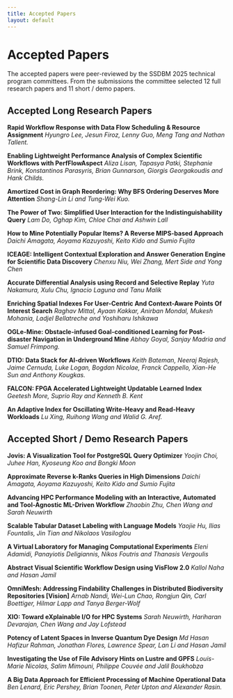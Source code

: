 ```yaml
---
title: Accepted Papers
layout: default
---
```


# Accepted Papers

The accepted papers were peer-reviewed by the SSDBM 2025 technical program committees. 
From the submissions the committee selected 12 full research papers and 11 short / demo papers.

## Accepted Long Research Papers

<!-- _Accepted Short Research Papers will also participate in the Poster Session._ -->

**Rapid Workflow Response with Data Flow Scheduling & Resource Assignment**
_Hyungro Lee, Jesun Firoz, Lenny Guo, Meng Tang and Nathan Tallent._

**Enabling Lightweight Performance Analysis of Complex Scientific Workflows with PerfFlowAspect**
_Aliza Lisan, Tapasya Patki, Stephanie Brink, Konstantinos Parasyris, Brian Gunnarson, Giorgis Georgakoudis and Hank Childs._

**Amortized Cost in Graph Reordering: Why BFS Ordering Deserves More Attention**
_Shang-Lin Li and Tung-Wei Kuo._

**The Power of Two: Simplified User Interaction for the Indistinguishability Query**
_Lam Do, Oghap Kim, Chloe Chai and Ashwin Lall_

**How to Mine Potentially Popular Items? A Reverse MIPS-based Approach**
_Daichi Amagata, Aoyama Kazuyoshi, Keito Kido and Sumio Fujita_

**ICEAGE: Intelligent Contextual Exploration and Answer Generation Engine for Scientific Data Discovery**
_Chenxu Niu, Wei Zhang, Mert Side and Yong Chen_

**Accurate Differential Analysis using Record and Selective Replay**
_Yuta Nakamura, Xulu Chu, Ignacio Laguna and Tanu Malik_

**Enriching Spatial Indexes For User-Centric And Context-Aware Points Of Interest Search**
_Raghav Mittal, Ayaan Kakkar, Anirban Mondal, Mukesh Mohania, Ladjel Bellatreche and Yoshiharu Ishikawa_

**OGLe-Mine: Obstacle-infused Goal-conditioned Learning for Post-disaster Navigation in Underground Mine**
_Abhay Goyal, Sanjay Madria and Samuel Frimpong._

**DTIO: Data Stack for AI-driven Workflows**
_Keith Bateman, Neeraj Rajesh, Jaime Cernuda, Luke Logan, Bogdan Nicolae, Franck Cappello, Xian-He Sun and Anthony Kougkas._

**FALCON: FPGA Accelerated Lightweight Updatable Learned Index** 
_Geetesh More, Suprio Ray and Kenneth B. Kent_

**An Adaptive Index for Oscillating Write-Heavy and Read-Heavy Workloads** 
_Lu Xing, Ruihong Wang and Walid G. Aref._ 


## Accepted Short / Demo Research Papers

**Jovis: A Visualization Tool for PostgreSQL Query Optimizer**
_Yoojin Choi, Juhee Han, Kyoseung Koo and Bongki Moon_

**Approximate Reverse k-Ranks Queries in High Dimensions**
_Daichi Amagata, Aoyama Kazuyoshi, Keito Kido and Sumio Fujita_

**Advancing HPC Performance Modeling with an Interactive, Automated and Tool-Agnostic ML-Driven Workflow**
_Zhaobin Zhu, Chen Wang and Sarah Neuwirth_

**Scalable Tabular Dataset Labeling with Language Models**
_Yaojie Hu, Ilias Fountalis, Jin Tian and Nikolaos Vasiloglou_

**A Virtual Laboratory for Managing Computational Experiments**
_Eleni Adamidi, Panayiotis Deligiannis, Nikos Foutris and Thanasis Vergoulis_

**Abstract Visual Scientific Workflow Design using VisFlow 2.0**
_Kallol Naha and Hasan Jamil_

**OmniMesh: Addressing Findability Challenges in Distributed Biodiversity Repositories [Vision]**
_Arnab Nandi, Wei-Lun Chao, Rongjun Qin, Carl Boettiger, Hilmar Lapp and Tanya Berger-Wolf_

**XIO: Toward eXplainable I/O for HPC Systems**
_Sarah Neuwirth, Hariharan Devarajan, Chen Wang and Jay Lofstead_

**Potency of Latent Spaces in Inverse Quantum Dye Design**
_Md Hasan Hafizur Rahman, Jonathan Flores, Lawrence Spear, Lan Li and Hasan Jamil_

**Investigating the Use of File Advisory Hints on Lustre and GPFS**
_Louis-Marie Nicolas, Salim Mimouni, Philippe Couvée and Jalil Boukhobza_

**A Big Data Approach for Efficient Processing of Machine Operational Data**
_Ben Lenard, Eric Pershey, Brian Toonen, Peter Upton and Alexander Rasin._

